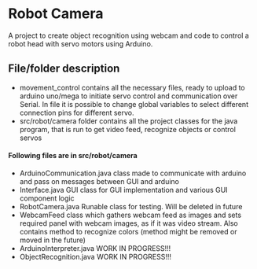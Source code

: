 # Robot Camera

A project to create object recognition using webcam and code to control a robot head with servo motors using Arduino.

## File/folder description

- movement_control
contains all the necessary files, ready to upload to arduino uno/mega to initiate servo control and communication over Serial. In file it is possible to change global variables to select different connection pins for different servo.
- src/robot/camera
folder contains all the project classes for the java program, that is run to get video feed, recognize objects or control servos
#### Following files are in src/robot/camera
- ArduinoCommunication.java
class made to communicate with arduino and pass on messages between GUI and arduino
- Interface.java
GUI class for GUI implementation and various GUI component logic
- RobotCamera.java
Runable class for testing. Will be deleted in future
- WebcamFeed
class which gathers webcam feed as images and sets required panel with webcam images, as if it was video stream. Also contains method to recognize colors (method might be removed or moved in the future)
- ArduinoInterpreter.java
  WORK IN PROGRESS!!!
- ObjectRecognition.java
  WORK IN PROGRESS!!!
